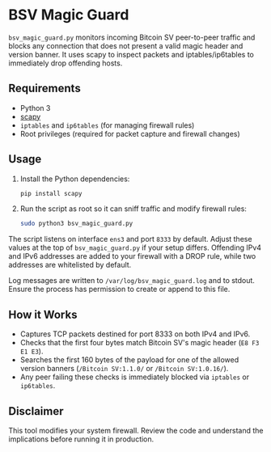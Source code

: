 # BSV Magic Guard

`bsv_magic_guard.py` monitors incoming Bitcoin SV peer-to-peer traffic and blocks any connection that does not present a valid magic header and version banner. It uses scapy to inspect packets and iptables/ip6tables to immediately drop offending hosts.

## Requirements

- Python 3
- [scapy](https://scapy.net/)
- `iptables` and `ip6tables` (for managing firewall rules)
- Root privileges (required for packet capture and firewall changes)

## Usage

1. Install the Python dependencies:
   ```bash
   pip install scapy
   ```
2. Run the script as root so it can sniff traffic and modify firewall rules:
   ```bash
   sudo python3 bsv_magic_guard.py
   ```

The script listens on interface `ens3` and port `8333` by default. Adjust these values at the top of `bsv_magic_guard.py` if your setup differs. Offending IPv4 and IPv6 addresses are added to your firewall with a DROP rule, while two addresses are whitelisted by default.

Log messages are written to `/var/log/bsv_magic_guard.log` and to stdout. Ensure the process has permission to create or append to this file.

## How it Works

- Captures TCP packets destined for port 8333 on both IPv4 and IPv6.
- Checks that the first four bytes match Bitcoin SV's magic header (`E8 F3 E1 E3`).
- Searches the first 160 bytes of the payload for one of the allowed version banners (`/Bitcoin SV:1.1.0/` or `/Bitcoin SV:1.0.16/`).
- Any peer failing these checks is immediately blocked via `iptables` or `ip6tables`.

## Disclaimer

This tool modifies your system firewall. Review the code and understand the implications before running it in production.
